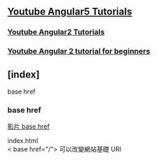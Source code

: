 
## [Youtube Angular5 Tutorials](https://www.youtube.com/watch?v=P1mlC8Ar0_k&list=PL6n9fhu94yhVm7BcSWpGpRFQc1AikjP8h&index=2&ab_channel=kudvenkatkudvenkat)  
### [Youtube Angular2 Tutorials](https://www.youtube.com/watch?v=C8JcGqQdcPI&list=PL6n9fhu94yhVm7BcSWpGpRFQc1AikjP8h&index=2&ab_channel=kudvenkat)  
### [Youtube Angular 2 tutorial for beginners](https://www.youtube.com/playlist?list=PL6n9fhu94yhWqGD8BuKuX-VTKqlNBj-m6)  

## [index]  
base href  





### base href  
[影片 base href](https://www.youtube.com/watch?v=lMjN-NXjia4&list=PL6n9fhu94yhWqGD8BuKuX-VTKqlNBj-m6&index=3&ab_channel=kudvenkatkudvenkat%E5%B7%B2%E9%A9%97%E8%AD%89)

index.html  
< base href="/">
可以改變網站基礎 URI  









